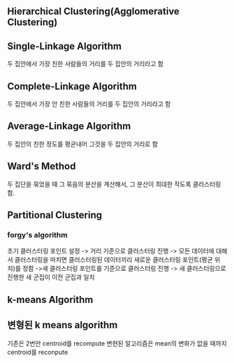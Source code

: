 ## Hierarchical Clustering(Agglomerative Clustering)


## Single-Linkage Algorithm
두 집안에서 가장 친한 사람들의 거리를 두 집안의 거리라고 함


## Complete-Linkage Algorithm
두 집안에서 가장 안 친한 사람들의 거리를 두 집안의 거리라고 함


## Average-Linkage Algorithm
두 집안의 친한 정도를 평균내어 그것을 두 집안의 거리로 함






## Ward's Method
두 집단을 묶었을 때 그 묶음의 분산을 계산해서, 그 분산이 최대한 작도록 클러스터링 함.






## Partitional Clustering
### forgy's algorithm
초기 클러스터링 포인트 설정
-> 거리 기준으로 클러스터링 진행
-> 모든 데이터에 대해서 클러스터링을 마치면 클러스터링된 데이터끼리 새로운 클러스터링 포인트(평균 위치)를 정함
->새 클러스터링 포인트를 기준으로 클러스터링 진행
-> 새 클러스터링으로 진행한 새 군집이 이전 군집과 일치

## k-means Algorithm


## 변형된 k means algorithm
기존은 2번만 centroid를 recompute
변현된 알고리즘은 mean의 변화가 없을 때까지 centroid를 reconpute